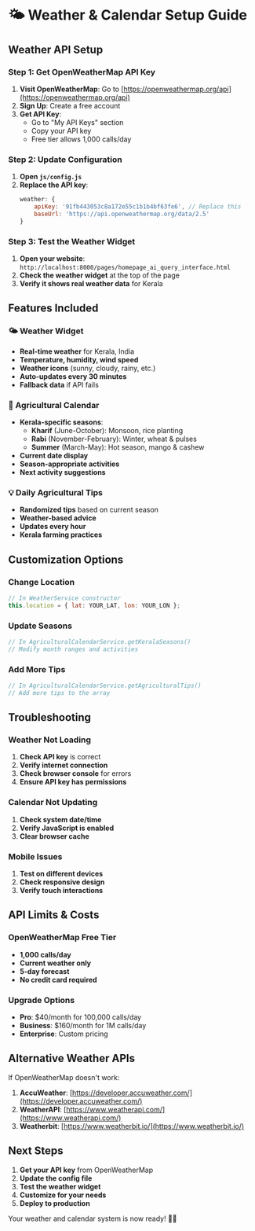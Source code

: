 # 🌤️ Weather & Calendar Setup Guide

## **Weather API Setup**

### **Step 1: Get OpenWeatherMap API Key**

1. **Visit OpenWeatherMap**: Go to [https://openweathermap.org/api](https://openweathermap.org/api)
2. **Sign Up**: Create a free account
3. **Get API Key**: 
   - Go to "My API Keys" section
   - Copy your API key
   - Free tier allows 1,000 calls/day

### **Step 2: Update Configuration**

1. **Open `js/config.js`**
2. **Replace the API key**:
   ```javascript
   weather: {
       apiKey: '91fb443053c8a172e55c1b1b4bf63fe6', // Replace this
       baseUrl: 'https://api.openweathermap.org/data/2.5'
   }
   ```

### **Step 3: Test the Weather Widget**

1. **Open your website**: `http://localhost:8000/pages/homepage_ai_query_interface.html`
2. **Check the weather widget** at the top of the page
3. **Verify it shows real weather data** for Kerala

## **Features Included**

### **🌤️ Weather Widget**
- **Real-time weather** for Kerala, India
- **Temperature, humidity, wind speed**
- **Weather icons** (sunny, cloudy, rainy, etc.)
- **Auto-updates every 30 minutes**
- **Fallback data** if API fails

### **📅 Agricultural Calendar**
- **Kerala-specific seasons**:
  - **Kharif** (June-October): Monsoon, rice planting
  - **Rabi** (November-February): Winter, wheat & pulses
  - **Summer** (March-May): Hot season, mango & cashew
- **Current date display**
- **Season-appropriate activities**
- **Next activity suggestions**

### **💡 Daily Agricultural Tips**
- **Randomized tips** based on current season
- **Weather-based advice**
- **Updates every hour**
- **Kerala farming practices**

## **Customization Options**

### **Change Location**
```javascript
// In WeatherService constructor
this.location = { lat: YOUR_LAT, lon: YOUR_LON };
```

### **Update Seasons**
```javascript
// In AgriculturalCalendarService.getKeralaSeasons()
// Modify month ranges and activities
```

### **Add More Tips**
```javascript
// In AgriculturalCalendarService.getAgriculturalTips()
// Add more tips to the array
```

## **Troubleshooting**

### **Weather Not Loading**
1. **Check API key** is correct
2. **Verify internet connection**
3. **Check browser console** for errors
4. **Ensure API key has permissions**

### **Calendar Not Updating**
1. **Check system date/time**
2. **Verify JavaScript is enabled**
3. **Clear browser cache**

### **Mobile Issues**
1. **Test on different devices**
2. **Check responsive design**
3. **Verify touch interactions**

## **API Limits & Costs**

### **OpenWeatherMap Free Tier**
- **1,000 calls/day**
- **Current weather only**
- **5-day forecast**
- **No credit card required**

### **Upgrade Options**
- **Pro**: $40/month for 100,000 calls/day
- **Business**: $160/month for 1M calls/day
- **Enterprise**: Custom pricing

## **Alternative Weather APIs**

If OpenWeatherMap doesn't work:

1. **AccuWeather**: [https://developer.accuweather.com/](https://developer.accuweather.com/)
2. **WeatherAPI**: [https://www.weatherapi.com/](https://www.weatherapi.com/)
3. **Weatherbit**: [https://www.weatherbit.io/](https://www.weatherbit.io/)

## **Next Steps**

1. **Get your API key** from OpenWeatherMap
2. **Update the config file**
3. **Test the weather widget**
4. **Customize for your needs**
5. **Deploy to production**

Your weather and calendar system is now ready! 🌱📅
